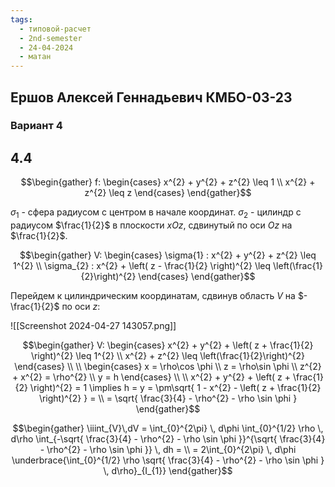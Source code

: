 ```yaml
---
tags:
  - типовой-расчет
  - 2nd-semester
  - 24-04-2024
  - матан
---
```


## Ершов Алексей Геннадьевич КМБО-03-23

### Вариант 4

## 4.4

$$\begin{gather}
f: \begin{cases}
x^{2} + y^{2} + z^{2} \leq 1 \\
x^{2} + z^{2} \leq z
\end{cases}
\end{gather}$$

$\sigma_{1}$ - сфера радиусом с центром в начале координат.
$\sigma_{2}$ - цилиндр с радиусом $\frac{1}{2}$ в плоскости $xOz$, сдвинутый по оси $Oz$ на $\frac{1}{2}$.

$$\begin{gather}
V: \begin{cases}
\sigma{1} : x^{2} + y^{2} + z^{2} \leq 1^{2} \\
\sigma_{2} : x^{2} + \left( z - \frac{1}{2} \right)^{2} \leq \left(\frac{1}{2}\right)^{2}
\end{cases}
\end{gather}$$

Перейдем к цилиндрическим координатам, сдвинув область $V$ на $-\frac{1}{2}$ по оси $z$:

![[Screenshot 2024-04-27 143057.png]]

$$\begin{gather}
V: \begin{cases}
x^{2} + y^{2} + \left( z + \frac{1}{2} \right)^{2} \leq 1^{2} \\
x^{2} + z^{2} \leq \left(\frac{1}{2}\right)^{2}
\end{cases} \\ \\
\begin{cases}
x = \rho\cos \phi \\
z = \rho\sin \phi \\
z^{2} + x^{2} = \rho^{2} \\
y = h
\end{cases} \\ \\
x^{2} + y^{2} + \left( z + \frac{1}{2} \right)^{2} = 1 \implies h = y = \pm\sqrt{ 1 - x^{2} - \left( z + \frac{1}{2} \right)^{2} } = \\
= \sqrt{ \frac{3}{4} - \rho^{2} - \rho \sin \phi }
\end{gather}$$

$$\begin{gather}
\iiint_{V}\,dV = \int_{0}^{2\pi} \, d\phi \int_{0}^{1/2} \rho \, d\rho \int_{-\sqrt{ \frac{3}{4} - \rho^{2} - \rho \sin \phi }}^{\sqrt{ \frac{3}{4} - \rho^{2} - \rho \sin \phi }} \, dh = \\
= 2\int_{0}^{2\pi} \, d\phi \underbrace{\int_{0}^{1/2} \rho \sqrt{ \frac{3}{4} - \rho^{2} - \rho \sin \phi } \, d\rho}_{I_{1}}
\end{gather}$$
